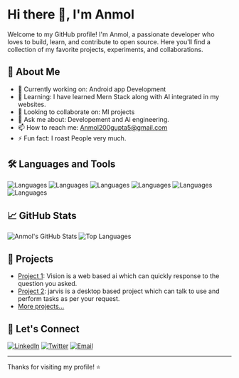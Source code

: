# Hi there 👋, I'm Anmol

Welcome to my GitHub profile! I'm Anmol, a passionate developer who loves to build, learn, and contribute to open source. Here you'll find a collection of my favorite projects, experiments, and collaborations.

## 🚀 About Me

- 🔭 Currently working on: Android app Development
- 🌱 Learning: I have learned Mern Stack along with AI integrated in my websites.
- 👯 Looking to collaborate on: Ml projects
- 💬 Ask me about: Developement and Ai engineering.
- 📫 How to reach me: Anmol200gupta5@gmail.com
- ⚡ Fun fact: I roast People very much.

## 🛠️ Languages and Tools

![Languages](https://img.shields.io/badge/-Python-3776AB?logo=python&logoColor=white)
![Languages](https://img.shields.io/badge/-JavaScript-F7DF1E?logo=javascript&logoColor=black)
![Languages](https://img.shields.io/badge/-TypeScript-3178C6?logo=typescript&logoColor=white)
![Languages](https://img.shields.io/badge/-React-61DAFB?logo=react&logoColor=black)
![Languages](https://img.shields.io/badge/-Node.js-339933?logo=node.js&logoColor=white)
![Languages](https://img.shields.io/badge/-Git-F05032?logo=git&logoColor=white)
<!-- Add or remove languages/tools as appropriate -->

## 📈 GitHub Stats

![Anmol's GitHub Stats](https://github-readme-stats.vercel.app/api?username=Anmol5478&show_icons=true&hide_title=true&count_private=true&hide=prs&theme=default)
![Top Languages](https://github-readme-stats.vercel.app/api/top-langs/?username=Anmol5478&layout=compact&theme=default)

## 📂 Projects

- [Project 1](https://github.com/Anmol5478/Vision): Vision is a web based ai which can quickly response to the question you asked.
- [Project 2](https://github.com/Anmol5478/Jarvis): jarvis is a desktop based project which can talk to use and perform tasks as per your request.
- [More projects...](https://github.com/Anmol5478?tab=repositories)

## 🤝 Let's Connect

[![LinkedIn](https://img.shields.io/badge/-LinkedIn-0077B5?logo=linkedin&logoColor=white)](https://www.linkedin.com/in/anmol-gupta-5b97241ab/)
[![Twitter](https://img.shields.io/badge/-Twitter-1DA1F2?logo=twitter&logoColor=white)](https://x.com/AnmolGu90694732)
[![Email](https://img.shields.io/badge/-Email-D14836?logo=gmail&logoColor=white)](mailto:anmol200gupta5@gmail.com)
<!-- Add other social links as needed -->

---

Thanks for visiting my profile! ⭐️

